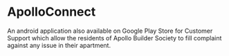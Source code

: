 # ApolloConnect
An android application also available on Google Play Store for Customer Support which allow the residents of Apollo Builder Society to fill complaint against any issue in their apartment.
